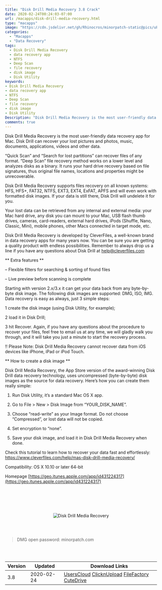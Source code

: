 ```yaml
---
title: "Disk Drill Media Recovery 3.8 Crack"
date: 2020-02-24T00:24:03-07:00
url: /macapps/disk-drill-media-recovery.html
type: "macapps"
image: "https://cdn.jsdelivr.net/gh/Rhinocros/minorpatch-static@pics/uPic/hcyiGo.png"
categories:
  - "Macapps"
  - "Data Recovery"
tags:
  - Disk Drill Media Recovery
  - data recovery app
  - NTFS
  - Deep Scan
  - file recovery
  - disk image
  - Disk Utility
keywords:
- Disk Drill Media Recovery
- data recovery app
- NTFS
- Deep Scan
- file recovery
- disk image
- Disk Utility
Description: "Disk Drill Media Recovery is the most user-friendly data recovery app for Mac. Disk Drill can recover your lost pictures and photos, music, documents, applications, videos and other data."
comments: true
---
```



Disk Drill Media Recovery is the most user-friendly data recovery app for Mac. Disk Drill can recover your lost pictures and photos, music, documents, applications, videos and other data.

“Quick Scan” and “Search for lost partitions” can recover files of any format. “Deep Scan” file recovery method works on a lower level and analyzes disks as a binary. It runs your hard drive recovery based on file signatures, thus original file names, locations and properties might be unrecoverable.

Disk Drill Media Recovery supports files recovery on all known systems: HFS, HFS+, FAT32, NTFS, EXT3, EXT4, ExFAT, APFS and will even work with formatted disk images. If your data is still there, Disk Drill will undelete it for you.

Your lost data can be retrieved from any internal and external media: your Mac hard drive, any disk you can mount to your Mac, USB flash thumb drives, cameras, card-readers, external hard drives, iPods (Shuffle, Nano, Classic, Mini), mobile phones, other Macs connected in target mode, etc.

Disk Drill Media Recovery is developed by CleverFiles, a well-known brand in data recovery apps for many years now. You can be sure you are getting a quality product with endless possibilities. Remember to always drop us a line if you have any questions about Disk Drill at help@cleverfiles.com

** Extra features **

– Flexible filters for searching & sorting of found files

– Live preview before scanning is complete

Starting with version 2.x/3.x it can get your data back from any byte-by-byte disk image. The following disk images are supported: DMG, ISO, IMG. Data recovery is easy as always, just 3 simple steps:

1 create the disk image (using Disk Utility, for example);

2 load it in Disk Drill;

3 hit Recover. Again, if you have any questions about the procedure to recover your files, feel free to email us at any time, we will gladly walk you through, and it will take you just a minute to start the recovery process.

!! Please Note: Disk Drill Media Recovery cannot recover data from iOS devices like iPhone, iPad or iPod Touch.

** How to create a disk image **

Disk Drill Media Recovery, the App Store version of the award-winning Disk Drill data recovery technology, uses uncompressed (byte-by-byte) disk images as the source for data recovery. Here’s how you can create them really simple:

1. Run Disk Utility, it’s a standard Mac OS X app.

2. Go to File > New > Disk Image from “YOUR_DISK_NAME”.

3. Choose “read-write” as your Image format. Do not choose “Compressed”, or lost data will not be copied.

4. Set encryption to “none”.

5. Save your disk image, and load it in Disk Drill Media Recovery when done.

Check this tutorial to learn how to recover your data fast and effortlessly: https://www.cleverfiles.com/help/mas-disk-drill-media-recovery/


Compatibility: OS X 10.10 or later 64-bit

Homepage [https://geo.itunes.apple.com/app/id431224317](https://geo.itunes.apple.com/app/id431224317)

<br/>
<br/>
<script async src="https://pagead2.googlesyndication.com/pagead/js/adsbygoogle.js"></script>
<ins class="adsbygoogle"
     style="display:block; text-align:center;"
     data-ad-layout="in-article"
     data-ad-format="fluid"
     data-ad-client="ca-pub-8746275014476192"
     data-ad-slot="5144997159"></ins>
<script>
     (adsbygoogle = window.adsbygoogle || []).push({});
</script>
<br/>
<br/>


<center>

![Disk Drill Media Recovery](https://cdn.jsdelivr.net/gh/Rhinocros/minorpatch-static@pics/uPic/MinorPatch-20200224154035.jpg)

</center>

<br/>
<br/>


> DMG open password: minorpatch.com

<br/>

<br/>
<div id="history_version" class="history_version">

| Version | Updated | Download Links |
| ---- | ---- | ---- |
| 3.8 | 2020-02-24 | [UsersCloud](https://ouo.io/n2v7LN)   [ClicknUpload](https://ouo.io/QSno5O)   [FileFactory](https://ouo.io/F7eyHT)   [CuteDrive](https://ouo.io/VjhiDM) |

</div>
